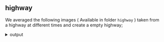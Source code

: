 
## highway
We averaged the following images ( Available in folder `highway` ) taken from a highway at different times and create a empty highway;
  <details>
    <summary>output</summary>
    <br>
    <img src="https://github.com/hoseindamavandi/Image-Processing/blob/main/02-%20Mathematical%20Operations%20on%20Images/highway/output5.jpg?raw=true" width="350" title="output5.jpg">

  </details>